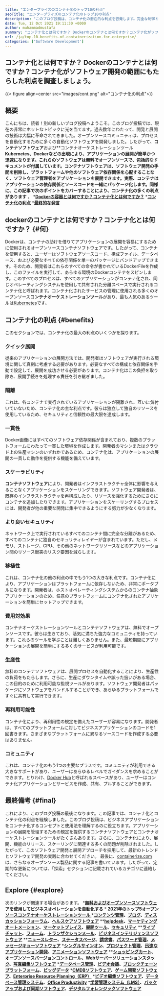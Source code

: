 ```yaml
---
title: "エンタープライズのコンテナ化のトップ10の利点" 
seoTitle: "エンタープライズのコンテナ化のトップ10の利点" 
description: "このブログ投稿は、コンテナ化の潜在的な利点を啓発します。完全な制御と分離を備えたアプリケーションをどこでも開発、実行、拡張します。" 
date: Tue, 12 Oct 2021 19:11:30 +0000
author: muhammadmustafa
summary: "コンテナ化とは何ですか？ Dockerのコンテナとは何ですか？コンテナ化がソフトウェア開発の範囲にもたらした利点を探りましょう。" 
url: /ja/top-10-benefits-of-containerization-for-enterprise/
categories: ['Software Development']
---
```


## コンテナ化とは何ですか？ Dockerのコンテナとは何ですか？コンテナ化がソフトウェア開発の範囲にもたらした利点を調査しましょう。

{{< figure align=center src="images/cont.png" alt="コンテナ化の利点">}}


## 概要
こんにちは、読者！別の新しいブログ投稿へようこそ。このブログ投稿では、現在の非常にホットなトピックに光を当てます。過去数年にわたって、開発と展開の技術は大幅に革命されてきました。オープンソースコミュニティは、プロセスを自動化するために多くの自動化ソフトウェアを開発しました。したがって、**コンテナソフトウェア**および**コンテナオーケストレーションツール **Kubernetes、Dockerなどの出現により、アプリケーションの展開が簡単かつ迅速になります。これらのソフトウェアは無料でオープンソースで、包括的なドキュメントが付属しています。コンテナソフトウェアは、ソフトウェア開発の手間を削除し、プラットフォームや他のソフトウェア依存関係を心配することなく、ソフトウェア管理者をアプリケーションを展開できます。実際、コンテナはアプリケーションの依存関係とソースコードを一緒にパッケージ化します。同様に、この記事で次のポイントをカバーすることにより、コンテナ化の多くの利点があります** 。
  ***[Dockerの容器とは何ですか？コンテナ化とは何ですか？][1]** 
  *[**コンテナ化の利点**][2]
  ***[最終的な発言][3]** 

## dockerのコンテナとは何ですか？コンテナ化とは何ですか？   {#何}
Dockerは、コンテナの助けを借りてアプリケーションの展開を容易にするために使用されるオープンソースコンテナソフトウェアです。したがって、コンテナを使用すると、ユーザーはソフトウェアソースコード、構成ファイル、データベース、および必要なすべての依存関係を単一のパッケージにバンドアップできます。そのため、開発者はこれらのすべての命令が書かれているDockerFileを作成し、このファイルを実行して、あらゆる環境のDockerコンテナをスピンします。このすべてのプロセスは、すべてのアプリケーションがコンテナ化され、同じオペレーティングシステムを使用して共有された分離スペースで実行されるコンテナ化と呼ばれます。コンテナ化されたサービスの管理に使用される多くのオープンソース**コンテナオーケストレーションツール**があり、最も人気のあるツールは[Kubernetes][4]です。

## コンテナ化の利点 {#benefits}
このセクションでは、コンテナ化の最大の利点のいくつかを探ります。

### クイック展開
従来のアプリケーションの展開方法では、開発者はソフトウェアが実行される環境に関して真剣に考慮する必要があります。必要なすべての構成と依存関係を手動で設定して、展開を成功させる必要があります。コンテナ化はこの負担を取り除き、展開手続きを処理する責任を引き継ぎました。

### 隔離
これは、各コンテナで実行されているアプリケーションが隔離され、互いに気付いていないため、コンテナ化の主な利点です。彼らは独立して独自のリソースを使用しているため、セキュリティと信頼性の最大限を達成します。

### **一貫性**
Docker画像にはすべてのソフトウェア依存関係が含まれており、複数のプラットフォームにわたって一貫した環境を作成します。開発者のマシンまたはクラウド上の生産マシンのいずれかであるため、コンテナ化は、アプリケーションの展開の一貫した動作を提供する機能を備えています。

### スケーラビリティ
**コンテナソフトウェア**により、開発者はインフラストラクチャ全体に影響を与えることなくアプリケーションをスケーリングできます。ソフトウェア開発者は、既存のインフラストラクチャを再構成したり、リソースを強化するためにさらにコンテナを追加したりできます。アプリケーションをスケーリングするプロセスには、開発者が他の重要な開発に集中できるようにする努力が少なくなります。

### より良いセキュリティ
ネットワーク上で実行されているすべてのコンテナ間に完全な分離があるため、すべてのコンテナに独自のセキュリティレイヤーが含まれています。ただし、メモリ、ストレージ、CPU、その他のネットワークリソースなどのアプリケーション間のリソース衝突のリスク要因を減らします。

### 移植性
これは、コンテナ化の他の利点の中でもう1つの大きな利点です。コンテナ化により、アプリケーションはプラットフォームに依存しないため、非常にポータブルになります。開発者は、ホストオペレーティングシステムからのコンテナ抽象アプリケーションのため、任意のプラットフォームにコンテナ化されたアプリケーションを簡単にセットアップできます。

### **費用対効果**
コンテナオーケストレーションツールとコンテナソフトウェアは、無料でオープンソースです。彼らは生きており、活気に満ちた強力なコミュニティを持っています。これらのツールを学ぶことは難しくありません。また、最短期間にアプリケーションの展開を簡単にする多くのサービスが利用可能です。

### 生産性
無料のコンテナソフトウェアは、展開プロセスを自動化することにより、生産性の負荷をもたらします。さらに、生産にダウンタイムや誤った扱いがある場合、この目的のために利用可能な監視ツールがあります。ソフトウェア開発者はパッケージにソフトウェアをバンドルすることができ、あらゆるプラットフォームですぐに共有して実行できます。

### 再利用可能性
コンテナ化により、再利用性の規定を備えたユーザーが容易になります。開発者は、すべてのプラットフォームに対してビジネスアプリケーションのコードを1回書きます。さまざまなプラットフォームに異なるソースコードを作成する必要はありません。

### コミュニティ
これは、コンテナ化のもう1つの主要なプラスです。コミュニティが利用できる大きなサポートがあり、ユーザーはあらゆるレベルでガイダンスを求めることができます。とりわけ、[Docker Hub][5]と呼ばれるスペースがあり、ユーザーはコンテナ化アプリケーションとサービスを作成、共有、プルすることができます。

## 最終備考 {#final}
これにより、このブログ投稿の最後になります。この記事では、コンテナ化とコンテナ化の利点を経験しました。このブログ投稿は、ビジネスアプリケーションをコンテナ化するコンセプトと使用法を理解するのに役立ちます。アプリケーションの展開を管理するための規定を提供するコンテナソフトウェアとコンテナオーケストレーションツールがたくさんあります。さらに、コンテナ化により、展開、機能のリリース、スケーリングに関連する多くの問題が削除されました。したがって、このソフトウェア開発と展開アプローチを採用して、最新のトレンドとソフトウェア開発の実践に合わせてください。
最後に、[containerize.com][6]は、さらなるオープンソース製品に関する記事を書いています。したがって、定期的な更新については、「探索」セクションに記載されているカテゴリに連絡してください。

## Explore   {#explore}
次のリンクが関連する場合があります。
  ***[][7][無料およびオープンソースソフトウェアを使用してビジネスオペレーションを自動化する][7]** 
  *[ **2021年のトップ5オープンソースコンテナオーケストレーションツール** ][8]
  ***[][7][コンテンツ管理][9]、[ブログ][10]、[ディスカッションフォーラム][11]、[ヘルスケアソフトウェア][12]** 
  ****[][7][helpdesk][13]、[マーケティングオートメーション][14]、[マーケットプレイス][15]、[展開ツール][16]、[セキュリティ][17]** 
  ****[][7][ライブチャット][18]、[フォーム][19]、[トランザクションメール][20]、[ビジネスインテリジェンスソフトウェア][21]** 
  ****[][7][ニュースレター][22]、[ステータスページ][23]、[請求書][24]、[パスワード管理][25]、[メッセージキューソフトウェア][26]** 
  ***[][7][シングルサインオン][27]、[プロジェクト管理][28]、[迅速なアプリケーション開発][29]、[アニメーションソフトウェア][30]** 
  ****[][7][ショッピングカート][31]、[オープンソースバージョンコントロール][32]、[Webサーバーソリューションスタック][33]、[写真編集ソフトウェア][34]** 
  ***[][7][データベース管理][35]、[ビデオ会議][36]、[ブロックチェーンプラットフォーム][37]、[ビッグデータ][38]** 
  ***[][7][CMDBソフトウェア][39]、[ゲーム開発ソフトウェア][40]、[Enterprise Resource Planning（ERP）][41]** 
  ***[][7][ビデオ編集ソフトウェア][42]、[データベース管理システム][43]、[Office Productivity][44]** 
  ***[][7][学習管理システム（LMS）][45]、[バックアップおよび同期ソフトウェア][46]、[デジタルフォレンジックソフトウェア][47]** 

  
[1]: #what
[2]: #benefits
[3]: #final
[4]: https://kubernetes.io/
[5]: https://hub.docker.com/
[6]: https://www.containerize.com/
[7]: https://blog.containerize.com/blogging/automate-business-operations-using-open-source-software/
[8]: https://blog.containerize.com/2021/10/11/top-5-open-source-container-orchestration-tools-for-2021/
[9]: https://products.containerize.com/content-management/
[10]: https://products.containerize.com/blogging/
[11]: https://products.containerize.com/discussion-forum/
[12]: https://products.containerize.com/healthcare-technologies/
[13]: https://products.containerize.com/helpdesk/
[14]: https://products.containerize.com/marketing-automation/
[15]: https://products.containerize.com/marketplace/
[16]: https://products.containerize.com/deployment-tools/
[17]: https://products.containerize.com/security-testing-tools/
[18]: https://products.containerize.com/live-chat/
[19]: https://products.containerize.com/form/
[20]: https://products.containerize.com/transactional-email/
[21]: https://products.containerize.com/business-intelligence/
[22]: https://products.containerize.com/newsletter/
[23]: https://products.containerize.com/status/
[24]: https://products.containerize.com/invoicing/
[25]: https://products.containerize.com/password-management/
[26]: https://products.containerize.com/message-queue-software/
[27]: https://products.containerize.com/single-sign-on/
[28]: https://products.containerize.com/project-management/
[29]: https://products.containerize.com/rad/
[30]: https://products.containerize.com/animation-software/
[31]: https://products.containerize.com/ecommerce/
[32]: https://products.containerize.com/version-control/
[33]: https://products.containerize.com/solution-stack/
[34]: https://products.containerize.com/photo-editing-software/
[35]: https://products.containerize.com/database-management/
[36]: https://products.containerize.com/video-conferencing/
[37]: https://products.containerize.com/blockchain-platforms/
[38]: https://products.containerize.com/big-data/
[39]: https://products.containerize.com/cmdb-software/
[40]: https://products.containerize.com/game-development-software/
[41]: https://products.containerize.com/erp/
[42]: https://products.containerize.com/video-editing-software/
[43]: https://products.containerize.com/database-management-system/
[44]: https://products.containerize.com/office-productivity/
[45]: https://products.containerize.com/lms/
[46]: https://products.containerize.com/backup-and-sync/
[47]: https://products.containerize.com/digital-forensic-software/
